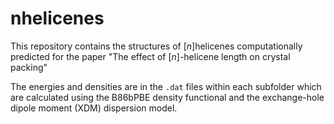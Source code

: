 # nhelicenes

This repository contains the structures of [$n$]helicenes  computationally predicted for the paper "The effect of [$n$]-helicene length on crystal packing"

The energies and densities are in the `.dat` files within each subfolder which are calculated using the B86bPBE density functional and the exchange-hole dipole moment (XDM) dispersion model.
